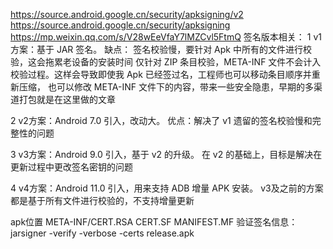 
https://source.android.google.cn/security/apksigning/v2
https://source.android.google.cn/security/apksigning
https://mp.weixin.qq.com/s/V28wEeVfaY7lMZCvl5FtmQ
签名版本相关：
1 v1方案：基于 JAR 签名。
缺点：
签名校验慢，要针对 Apk 中所有的文件进行校验，这会拖累老设备的安装时间
仅针对 ZIP 条目校验，META-INF 文件不会计入校验过程。这样会导致即使我 Apk 已经签过名，工程师也可以移动条目顺序并重新压缩，
   也可以修改 META-INF 文件下的内容，带来一些安全隐患，早期的多渠道打包就是在这里做的文章

2 v2方案：Android 7.0 引入，改动大。
优点：解决了 v1 遗留的签名校验慢和完整性的问题

3 v3方案：Android 9.0 引入，基于 v2 的升级。
在 v2 的基础上，目标是解决在更新过程中更改签名密钥的问题

4 v4方案：Android 11.0 引入，用来支持 ADB 增量 APK 安装。
v3及之前的方案都是基于所有文件进行校验的，不支持增量更新


apk位置
META-INF/CERT.RSA  CERT.SF  MANIFEST.MF
验证签名信息：jarsigner -verify -verbose -certs release.apk 